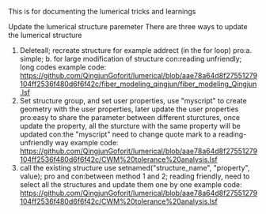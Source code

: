 This is for documenting the lumerical tricks and learnings

Update the lumerical structure paremeter
There are three ways to update the lumerical structure
1. Deleteall; recreate structure for example addrect (in the for loop)
   pro:a. simple; b. for large modification of structure
   con:reading unfriendly; long codes
   example code:
   https://github.com/QingjunGoforit/lumerical/blob/aae78a64d8f27551279104ff2536f480d6f6f42c/fiber_modeling_qingjun/fiber_modeling_Qingjun.lsf
2. Set structure group, and set user properties, use "myscript" to create geometry with the user properties, later update the user properties
   pro:easy to share the parameter between different sturctures, once update the property, all the sturcture with the same property will be updated
   con:the "myscript" need to change quote mark to a reading-unfriendly way
   example code:
   https://github.com/QingjunGoforit/lumerical/blob/aae78a64d8f27551279104ff2536f480d6f6f42c/CWM%20tolerance%20analysis.lsf
3. call the existing structure use setnamed("structure_name", "property", value);
   pro and con:between method 1 and 2; reading friendly, need to select all the structures and update them one by one
   example code:
   https://github.com/QingjunGoforit/lumerical/blob/aae78a64d8f27551279104ff2536f480d6f6f42c/CWM%20tolerance%20analysis.lsf
